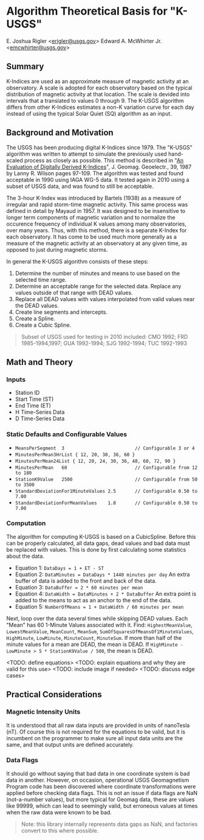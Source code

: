 
# Algorithm Theoretical Basis for "K-USGS"

E. Joshua Rigler &lt;[erigler@usgs.gov](mailto:erigler@usgs.gov)&gt;
Edward A. McWhirter Jr. &lt;[emcwhirter@usgs.gov](mailto:emcwhirter@usgs.gov)&gt;


## Summary

K-Indices are used as an approximate measure of magnetic activity at an
observatory. A scale is adopted for each observatory based on the typical
distribution of magnetic activity at that location. The scale is devided into
intervals that a translated to values 0 through 9. The K-USGS algorithm differs
from other K-Indices estimates a non-K variation curve for each day instead of
using the typical Solar Quiet (SQ) algorithm as an input.


## Background and Motivation

The USGS has been producing digital K-Indices since 1979. The "K-USGS" algorithm
was written to attempt to simulate the previously used hand-scaled process as
closely as possible. This method is described in "[An Evaluation of Digitally
Derived K-Indices][]", J. Geomag. Geoelectr., 39, 1987 by Lanny R. Wilson pages
97-109. The algorithm was tested and found acceptable in 1990 using IAGA WG-5
data. It tested again in 2010 using a subset of USGS data, and was found to
still be acceptable.

[An Evaluation of Digitally Derived K-Indices]: https://www.jstage.jst.go.jp/article/jgg1949/39/2/39_2_97/_article

The 3-hour K-Index was introduced by Bartels (1938) as a measure of irregular
and rapid storm-time magnetic activity. This same process was defined in detail
by Mayaud in 1957. It was designed to be insensitive to longer term components
of magnetic variation and to normalize the occurence frequency of individual K
values among many observatories, over many years. Thus, with this method, there
is a separate K-Index for each observatory. It has come to be used much more
generally as a measure of the magnetic activity at an observatory at any given
time, as opposed to just during magnetic storms.

In general the K-USGS algorithm consists of these steps:
1. Determine the number of minutes and means to use based on the selected time
   range.
1. Determine an acceptable range for the selected data. Replace any values
   outside of that range with DEAD values.
1. Replace all DEAD values with values interpolated from valid values near the
   DEAD values.
1. Create line segments and intercepts.
1. Create a Spline.
1. Create a Cubic Spline.

> Subset of USGS used for testing in 2010 included:
> CMO 1992; FRD 1985-1994,1997; GUA 1992-1994; SJG 1992-1994; TUC 1992-1993


## Math and Theory

### Inputs ###
- Station ID
- Start Time (ST)
- End Time (ET)
- H Time-Series Data
- D Time-Series Data

### Static Defaults and Configurable Values ###
* `MeansPerSegment  3                          // Configurable 3 or 4`
* `MinutesPerMean3HrList { 12, 20, 30, 36, 60 }`
* `MinutesPerMean24List { 12, 20, 24, 30, 36, 48, 60, 72, 90 }`
* `MinutesPerMean   60                         // Configurable from 12 to 180`
* `StationK9Value   2500                       // Configurable from 50 to 3500`
* `StandardDeviationFor1MinuteValues 2.5       // Configurable 0.50 to 7.00`
* `StandardDeviationForMeanValues    1.8       // Configurable 0.50 to 7.00`

### Computation ###
The algorithm for computing K-USGS is based on a CubicSpline. Before this can
be properly calculated, all data gaps, dead values and bad data must be
replaced with values. This is done by first calculating some statistics about
the data.

* Equation 1: `DataDays = 1 + ET - ST`
* Equation 2: `DataMinutes = DataDays * 1440 minutes per day`
An extra buffer of data is added to the front and back of the data.
* Equation 3: `DataBuffer = 2 * 60 minutes per mean`
* Equation 4: `DataWidth = DataMinutes + 2 * DataBuffer`
An extra point is added to the means to act as an anchor to the end of the data.
* Equation 5: `NumberOfMeans = 1 + DataWidth / 60 minutes per mean`

Next, loop over the data several times while skipping DEAD values. Each "Mean"
has 60 1-Minute Values associated with it. Find:
`HighestMeanValue`, `LowestMeanValue`, `MeanCount`, `MeanSum`,
`SumOfSquaresOfMeansOf1MinuteValues`, `HighMinute`, `LowMinute`,
`MinuteCount`, `MinuteSum`.
If more than half of the minute values for a mean are DEAD, the mean is DEAD.
If `HighMinute - LowMinute > 5 * StationK9Value / 500`, the mean is DEAD.

<TODO: define equations>
<TODO: explain equations and why they are valid for this use>
<TODO: include image if needed>
<TODO: discuss edge cases>


## Practical Considerations

### Magnetic Intensity Units

It is understood that all raw data inputs are provided in units of nanoTesla
(nT). Of course this is not required for the equations to be valid, but it is
incumbent on the programmer to make sure all input data units are the same, and
that output units are defined accurately.

### Data Flags

It should go without saying that bad data in one coordinate system is bad data
in another. However, on occasion, operational USGS Geomagnetism Program code has
been discovered where coordinate transformations were applied before checking
data flags. This is not an issue if data flags are NaN (not-a-number values),
but more typical for Geomag data, these are values like 99999, which can lead to
seemingly valid, but erroneous values at times when the raw data were known to
be bad.

> Note: this library internally represents data gaps as NaN, and factories
> convert to this where possible.
